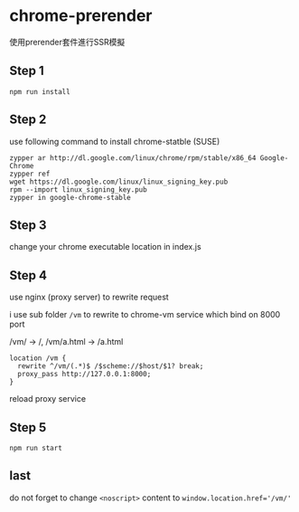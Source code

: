 # chrome-prerender
使用prerender套件進行SSR模擬

## Step 1
```
npm run install
```
## Step 2
use following command to install chrome-statble (SUSE)
```
zypper ar http://dl.google.com/linux/chrome/rpm/stable/x86_64 Google-Chrome
zypper ref
wget https://dl.google.com/linux/linux_signing_key.pub
rpm --import linux_signing_key.pub
zypper in google-chrome-stable
```
## Step 3
change your chrome executable location in index.js

## Step 4
use nginx (proxy server) to rewrite request

i use sub folder `/vm` to rewrite to chrome-vm service which bind on 8000 port

/vm/ -> /, /vm/a.html -> /a.html
```
location /vm {
  rewrite ^/vm/(.*)$ /$scheme://$host/$1? break;
  proxy_pass http://127.0.0.1:8000;
}
```
reload proxy service

## Step 5
`npm run start`

## last
do not forget to change `<noscript>` content to `window.location.href='/vm/'`
